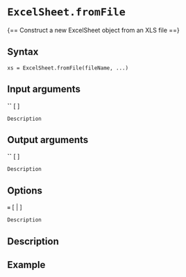 # `ExcelSheet.fromFile`

{== Construct a new ExcelSheet object from an XLS file ==}


## Syntax

    xs = ExcelSheet.fromFile(fileName, ...)


## Input arguments


__``__ [ ]

    Description


## Output arguments


__``__ [ ]

    Description


## Options



__`=`__ [ | ]

    Description


## Description



## Example





